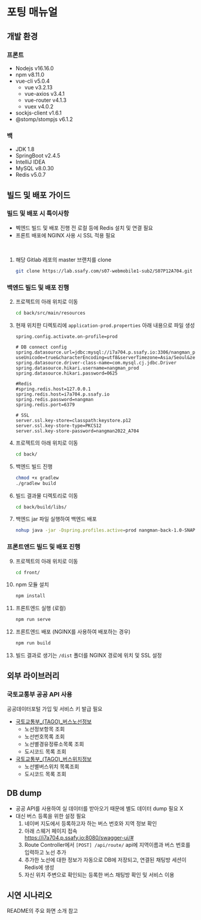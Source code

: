 # 포팅 매뉴얼

## 개발 환경

### 프론트

- Nodejs v16.16.0
- npm v8.11.0
- vue-cli v5.0.4
    - vue v3.2.13
    - vue-axios v3.4.1
    - vue-router v4.1.3
    - vuex v4.0.2
- sockjs-client v1.6.1
- @stomp/stompjs v6.1.2

### 백

- JDK 1.8
- SpringBoot v2.4.5
- IntelliJ IDEA
- MySQL v8.0.30
- Redis v5.0.7

## 빌드 및 배포 가이드

### 빌드 및 배포 시 특이사항

- 벡엔드 빌드 및 배포 진행 전 로컬 등에 Redis 설치 및 연결 필요
- 프론트 배포에 NGINX 사용 시 SSL 적용 필요

<br>

1. 해당 Gitlab 레포의 master 브랜치를 clone
    ```bash
    git clone https://lab.ssafy.com/s07-webmobile1-sub2/S07P12A704.git
    ```

### 백엔드 빌드 및 배포 진행
2. 프로젝트의 아래 위치로 이동
    ```bash
    cd back/src/main/resources
    ```
3. 현재 위치한 디렉토리에 `application-prod.properties` 아래 내용으로 파일 생성
    ```
    spring.config.activate.on-profile=prod

    # DB connect config
    spring.datasource.url=jdbc:mysql://i7a704.p.ssafy.io:3306/nangman_prod?useUnicode=true&characterEncoding=utf8&serverTimezone=Asia/Seoul&zeroDateTimeBehavior=convertToNull&rewriteBatchedStatements=true&tinyInt1isBit=false
    spring.datasource.driver-class-name=com.mysql.cj.jdbc.Driver
    spring.datasource.hikari.username=nangman_prod
    spring.datasource.hikari.password=0625

    #Redis
    #spring.redis.host=127.0.0.1
    spring.redis.host=i7a704.p.ssafy.io
    spring.redis.password=nangman
    spring.redis.port=6379

    # SSL
    server.ssl.key-store=classpath:keystore.p12
    server.ssl.key-store-type=PKCS12
    server.ssl.key-store-password=nangman2022_A704
    ``` 
4. 프로젝트의 아래 위치로 이동
    ```bash
    cd back/
    ```
5. 백엔드 빌드 진행
    ```bash
    chmod +x gradlew
    ./gradlew build
    ```
6. 빌드 결과물 디렉토리로 이동
    ```bash
    cd back/build/libs/
    ```
7. 백엔드 jar 파일 실행하여 백엔드 배포
    ```bash
    nohup java -jar -Dspring.profiles.active=prod nangman-back-1.0-SNAPSHOT.jar &
    ```

### 프론트엔드 빌드 및 배포 진행
9. 프로젝트의 아래 위치로 이동
    ```bash
    cd front/
    ```
10. npm 모듈 설치
    ```bash
    npm install
    ```
11. 프론트엔드 실행 (로컬)
    ```bash
    npm run serve
    ```
12. 프론트엔드 배포 (NGINX를 사용하여 배포하는 경우)
    ```bash
    npm run build
    ```
13. 빌드 결과로 생기는 `/dist` 폴더를 NGINX 경로에 위치 및 SSL 설정

## 외부 라이브러리

### 국토교통부 공공 API 사용

공공데이터포털 가입 및 서비스 키 발급 필요

- [국토교통부_(TAGO)_버스노선정보](https://www.data.go.kr/data/15098529/openapi.do)
    - 노선정보항목 조회
    - 노선번호목록 조회
    - 노선별경유정류소목록 조회
    - 도시코드 목록 조회
- [국토교통부_(TAGO)_버스위치정보](https://www.data.go.kr/data/15098533/openapi.do)
    - 노선별버스위치 목록조회
    - 도시코드 목록 조회

## DB dump

- 공공 API를 사용하여 실 데이터를 받아오기 때문에 별도 데이터 dump 필요 X
- 대신 버스 등록을 위한 설정 필요
    1. 네이버 지도에서 등록하고자 하는 버스 번호와 지역 정보 확인
    2. 아래 스웨거 페이지 접속   
        https://i7a704.p.ssafy.io:8080/swagger-ui/#
    3. Route Controller에서 `[POST] /api/route/` api에 지역이름과 버스 번호를 입력하고 노선 추가
    4. 추가한 노선에 대한 정보가 자동으로 DB에 저장되고, 연결된 채팅방 세션이 Redis에 생성
    5. 자신 위치 주변으로 확인되는 등록한 버스 채팅방 확인 및 서비스 이용

## 시연 시나리오

README의 주요 화면 소개 참고
